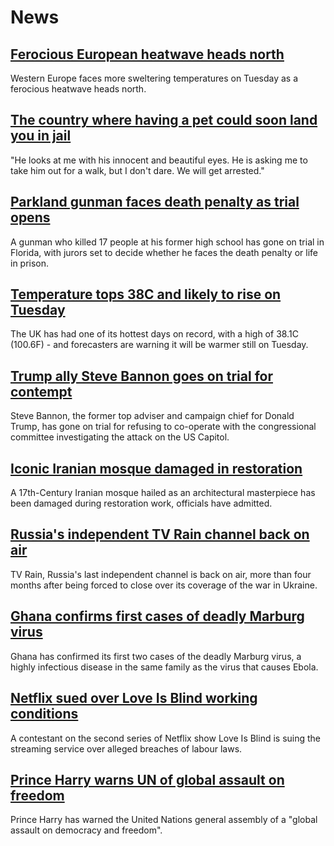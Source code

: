 # News
## [Ferocious European heatwave heads north](https://www.bbc.com/news/world-europe-62216159)
Western Europe faces more sweltering temperatures on Tuesday as a ferocious heatwave heads north. 
## [The country where having a pet could soon land you in jail](https://www.bbc.com/news/world-middle-east-62205744)
"He looks at me with his innocent and beautiful eyes. He is asking me to take him out for a walk, but I don't dare. We will get arrested."
## [Parkland gunman faces death penalty as trial opens](https://www.bbc.com/news/world-us-canada-62209155)
A gunman who killed 17 people at his former high school has gone on trial in Florida, with jurors set to decide whether he faces the death penalty or life in prison.
## [Temperature tops 38C and likely to rise on Tuesday](https://www.bbc.com/news/uk-62201793)
The UK has had one of its hottest days on record, with a high of 38.1C (100.6F) - and forecasters are warning it will be warmer still on Tuesday.
## [Trump ally Steve Bannon goes on trial for contempt](https://www.bbc.com/news/world-us-canada-62214506)
Steve Bannon, the former top adviser and campaign chief for Donald Trump, has gone on trial for refusing to co-operate with the congressional committee investigating the attack on the US Capitol.
## [Iconic Iranian mosque damaged in restoration](https://www.bbc.com/news/world-middle-east-62214619)
A 17th-Century Iranian mosque hailed as an architectural masterpiece has been damaged during restoration work, officials have admitted.
## [Russia's independent TV Rain channel back on air](https://www.bbc.com/news/world-europe-62216940)
TV Rain, Russia's last independent channel is back on air, more than four months after being forced to close over its coverage of the war in Ukraine.
## [Ghana confirms first cases of deadly Marburg virus](https://www.bbc.com/news/world-africa-62202240)
Ghana has confirmed its first two cases of the deadly Marburg virus, a highly infectious disease in the same family as the virus that causes Ebola.
## [Netflix sued over Love Is Blind working conditions](https://www.bbc.com/news/entertainment-arts-62138224)
A contestant on the second series of Netflix show Love Is Blind is suing the streaming service over alleged breaches of labour laws.
## [Prince Harry warns UN of global assault on freedom](https://www.bbc.com/news/uk-62212140)
Prince Harry has warned the United Nations general assembly of a "global assault on democracy and freedom".
